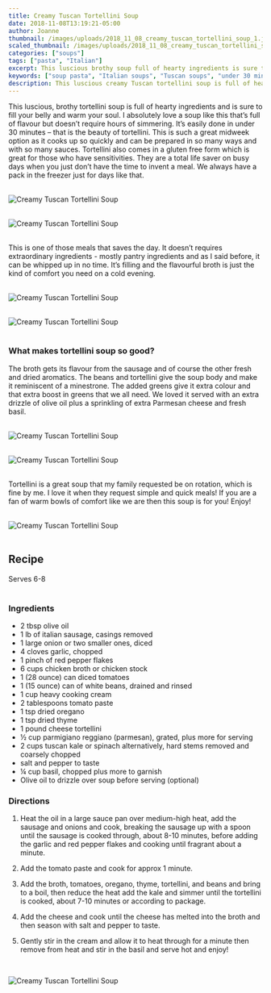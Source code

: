 ```yaml
---
title: Creamy Tuscan Tortellini Soup
date: 2018-11-08T13:19:21-05:00
author: Joanne
thumbnail: /images/uploads/2018_11_08_creamy_tuscan_tortellini_soup_1.jpg
scaled_thumbnail: /images/uploads/2018_11_08_creamy_tuscan_tortellini_soup_0.jpg
categories: ["soups"]
tags: ["pasta", "Italian"]
excerpt: This luscious brothy soup full of hearty ingredients is sure to fill your belly and warm your soul
keywords: ["soup pasta", "Italian soups", "Tuscan soups", "under 30 min"]
description: This luscious creamy Tuscan tortellini soup is full of hearty ingredients and is sure to fill your belly and warm your soul. This tortellini soup can be cooked in under 30 minutes and prepared in several different ways.
---
```


This luscious, brothy tortellini soup is full of hearty ingredients and is sure to fill your belly and warm your soul. I absolutely love a soup like this that’s full of flavour but doesn’t require hours of simmering. It’s easily done in under 30 minutes – that is the beauty of tortellini. This is such a great midweek option as it cooks up so quickly and can be prepared in so many ways and with so many sauces. Tortellini also comes in a gluten free form which is great for those who have sensitivities. They are a total life saver on busy days when you just don’t have the time to invent a meal. We always have a pack in the freezer just for days like that.
</br>
</br>

![Creamy Tuscan Tortellini Soup](/images/uploads/2018_11_08_creamy_tuscan_tortellini_soup_2.jpg)
</br>
</br>

![Creamy Tuscan Tortellini Soup](/images/uploads/2018_11_08_creamy_tuscan_tortellini_soup_3.jpg)
</br>
</br>

This is one of those meals that saves the day. It doesn’t requires extraordinary ingredients - mostly pantry ingredients and as I said before, it can be whipped up in no time. It’s filling and the flavourful broth is just the kind of comfort you need on a cold evening.
</br>
</br>

![Creamy Tuscan Tortellini Soup](/images/uploads/2018_11_08_creamy_tuscan_tortellini_soup_4.jpg)
</br>
</br>

![Creamy Tuscan Tortellini Soup](/images/uploads/2018_11_08_creamy_tuscan_tortellini_soup_5.jpg)
</br>
</br>

### What makes tortellini soup so good?
The broth gets its flavour from the sausage and of course the other fresh and dried aromatics. The beans and tortellini give the soup body and make it reminiscent of a minestrone. The added greens give it extra colour and that extra boost in greens that we all need. We loved it served with an extra drizzle of olive oil plus a sprinkling of extra Parmesan cheese and fresh basil.
</br>
</br>

![Creamy Tuscan Tortellini Soup](/images/uploads/2018_11_08_creamy_tuscan_tortellini_soup_6.jpg)
</br>
</br>

![Creamy Tuscan Tortellini Soup](/images/uploads/2018_11_08_creamy_tuscan_tortellini_soup_7.jpg)
</br>
</br>

Tortellini is a great soup that my family requested be on rotation, which is fine by me. I love it when they request simple and quick meals! If you are a fan of warm bowls of comfort like we are then this soup is for you! Enjoy!
</br>
</br>

![Creamy Tuscan Tortellini Soup](/images/uploads/2018_11_08_creamy_tuscan_tortellini_soup_8.jpg)
</br>
</br>

## Recipe
Serves 6-8
</br>
</br>

### Ingredients

* 2 tbsp olive oil
* 1 lb of italian sausage, casings removed
* 1 large onion or two smaller ones, diced
* 4 cloves garlic, chopped
* 1 pinch of red pepper flakes
* 6 cups chicken broth or chicken stock
* 1 (28 ounce) can diced tomatoes
* 1 (15 ounce) can of white beans, drained and rinsed
* 1 cup heavy cooking cream
* 2 tablespoons tomato paste
* 1 tsp dried oregano
* 1 tsp dried thyme
* 1 pound cheese tortellini
* &frac12; cup parmigiano reggiano (parmesan), grated, plus more for serving
* 2 cups tuscan kale or spinach alternatively, hard stems removed and coarsely chopped
* salt and pepper to taste
* &frac14; cup basil, chopped plus more to garnish
* Olive oil to drizzle over soup before serving (optional)

### Directions

1. Heat the oil in a large sauce pan over medium-high heat, add the sausage and onions and cook, breaking the sausage up with a spoon until the sausage is cooked through, about 8-10 minutes, before adding the garlic and red pepper flakes and cooking until fragrant about a minute.

2. Add the tomato paste and cook for approx 1 minute.

3. Add the broth, tomatoes, oregano, thyme, tortellini, and beans and bring to a boil, then reduce the heat add the kale and simmer until the tortellini is cooked, about 7-10 minutes or according to package.

4. Add the cheese and cook until the cheese has melted into the broth and then season with salt and pepper to taste.

5. Gently stir in the cream and allow it to heat through for a minute then remove from heat and stir in the basil and serve hot and enjoy!

</br>

![Creamy Tuscan Tortellini Soup](/images/uploads/2018_11_08_creamy_tuscan_tortellini_soup_9.jpg)
